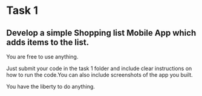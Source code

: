 # Task 1

## Develop a simple Shopping list Mobile App which adds items to the list. 
You are free to use anything.

Just submit your code in the task 1 folder and include clear instructions on how to run the code.You can also include screenshots of the app you built.

You have the liberty to do anything.